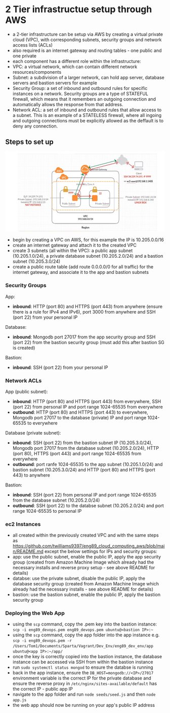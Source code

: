 # 2 Tier infrastructue setup through AWS
- a 2-tier infrastructure can be setup via AWS by creating a virtual private cloud (VPC), with corresponding subnets, security groups and network access lists (ACLs)
- also required is an internet gateway and routing tables - one public and one private
- each component has a different role within the infrastructure:
- VPC: a virtual network, which can contain different network resources/components
- Subnet: a subdivision of a larger network, can hold app server, database servers and bastion servers for example
- Security Group: a set of inbound and outbound rules for specific instances on a network. Security groups are a type of STATEFUL firewall, which means that it remembers an outgoing connection and automatically allows the response from that address.
- Network ACL: a set of inbound and outbound rules that allow access to a subnet. This is an example of a STATELESS firewall, where all ingoing and outgoing connections must be explicitly allowed as the deffault is to deny any connection.

## Steps to set up

![2 tier with AWS](AWS_2tier.png)
- begin by creating a VPC on AWS, for this example the IP is 10.205.0.0/16
- create an internet gateway and attach it to the created VPC
- create 3 subnets (all within the VPC): a public app subnet (10.205.1.0/24), a private database subnet (10.205.2.0/24) and a bastion subnet (10.205.3.0/24)
- create a public route table (add route 0.0.0.0/0 for all traffic) for the internet gateway, and associate it to the app and bastion subnets

### Security Groups

App:
- **inbound**: HTTP (port 80) and HTTPS (port 443) from anywhere (ensure there is a rule for IPv4 and IPv6), port 3000 from anywhere and SSH (port 22) from your personal IP

Database:
- **inbound**: Mongodb port 27017 from the app security group and SSH (port 22) from the bastion security group (must add this after bastion SG is created)

Bastion:
- **inbound**: SSH (port 22) from your personal IP

### Network ACLs

App (public subnet):
- **inbound**: HTTP (port 80) and HTTPS (port 443) from everywhere, SSH (port 22) from personal IP and port range 1024-65535 from everywhere
- **outbound**: HTTP (port 80) and HTTPS (port 443) to everywhere, Mongodb port 27017 to the database (private) IP and port range 1024-65535 to everywhere

Database (private subnet):
- **inbound**: SSH (port 22) from the bastion subnet IP (10.205.3.0/24), Mongodb port 27017 from the database subnet (10.205.2.0/24), HTTP (port 80), HTTPS (port 443) and port range 1024-65535 from everywhere
- **outbound**: port ranfe 1024-65535 to the app subnet (10.205.1.0/24) and bastion subnet (10.205.3.0/24) and HTTP (port 80) and HTTPS (port 443) to anywhere

Bastion:
- **inbound**: SSH (port 22) from personal IP and port range 1024-65535 from the database subnet (10.205.2.0/24)
- **outbound**: SSH (port 22) to the databse subnet (10.205.2.0/24) and port range 1024-65535 to personal IP

### ec2 Instances
- all created within the previously created VPC and with the same steps as https://github.com/twilliams9397/eng89_cloud_computing_aws/blob/main/README.md except the below settings for IPs and security groups:
- app: use the public subnet, enable the public IP, apply the app security group (created from Amazon Machine Image which already had the necessary installs and reverse proxy setup - see above README for details)
- databse: use the private subnet, disable the public IP, apply the database security group (created from Amazon Machine Image which already had the necessary installs - see above README for details)
- bastion: use the bastion subnet, enable the public IP, apply the bastion security group

### Deploying the Web App
- using the `scp` command, copy the .pem key into the bastion instance: `scp -i eng89_devops.pem eng89_devops.pem ubuntu@<bastion IP>:~`
- using the `scp` command, copy the app folder into the app instance e.g. `scp -i eng89_devops.pem -r /Users/Tom1/Documents/Sparta/Vagrant/Dev_Env/eng89_dev_env/app ubuntu@<app IP>:~/app/`
- once the key is correctly copied into the bastion instance, the database instance can be accessed via SSH from within the bastion instance
- run `sudo systemctl status mongod` to ensure the databse is running
- back in the app instance, ensure the `DB_HOST=mongodb://<IP>/27017` environment variable is the correct IP for the private database and ensure the reverse proxy in `/etc/nginx/sites-available/default` has the correct IP - public app IP
- navigate to the app folder and run `node seeds/seed.js` and then `node app.js`
- the web app should now be running on your app's public IP address
